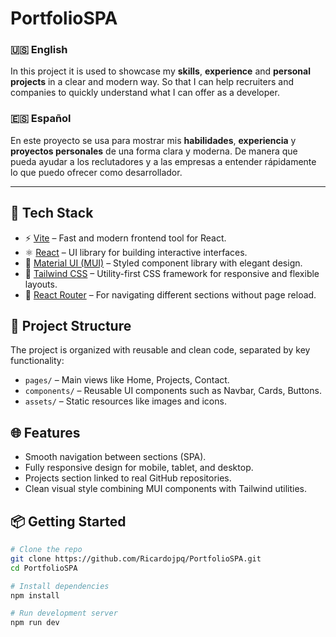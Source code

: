 # PortfolioSPA

### 🇺🇸 English
In this project it is used to showcase my **skills**, **experience** and **personal projects** in a clear and modern way. So that I can help recruiters and companies to quickly understand what I can offer as a developer.

### 🇪🇸 Español
En este proyecto se usa para mostrar mis **habilidades**, **experiencia** y **proyectos personales** de una forma clara y moderna. De manera que pueda ayudar a los reclutadores y a las empresas a entender rápidamente lo que puedo ofrecer como desarrollador.

---

## 🚀 Tech Stack

- ⚡️ [Vite](https://vitejs.dev/) – Fast and modern frontend tool for React.
- ⚛️ [React](https://reactjs.org/) – UI library for building interactive interfaces.
- 🎨 [Material UI (MUI)](https://mui.com/) – Styled component library with elegant design.
- 💨 [Tailwind CSS](https://tailwindcss.com/) – Utility-first CSS framework for responsive and flexible layouts.
- 🧭 [React Router](https://reactrouter.com/) – For navigating different sections without page reload.

## 📁 Project Structure

The project is organized with reusable and clean code, separated by key functionality:

- `pages/` – Main views like Home, Projects, Contact.
- `components/` – Reusable UI components such as Navbar, Cards, Buttons.
- `assets/` – Static resources like images and icons.

## 🌐 Features

- Smooth navigation between sections (SPA).
- Fully responsive design for mobile, tablet, and desktop.
- Projects section linked to real GitHub repositories.
- Clean visual style combining MUI components with Tailwind utilities.

## 📦 Getting Started

```bash
# Clone the repo
git clone https://github.com/Ricardojpq/PortfolioSPA.git
cd PortfolioSPA

# Install dependencies
npm install

# Run development server
npm run dev
